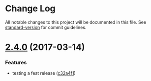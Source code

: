 # Change Log

All notable changes to this project will be documented in this file.
See [standard-version](https://github.com/conventional-changelog/standard-version) for commit guidelines.

<a name="2.4.0"></a>
# [2.4.0](https://github.com/bcoe/standard-version-lerna-test/compare/bcoe-lerna-1@2.3.5...bcoe-lerna-1@2.4.0) (2017-03-14)


### Features

* testing a feat release ([c32a4f1](https://github.com/bcoe/standard-version-lerna-test/commit/c32a4f1))
